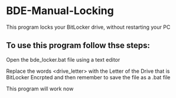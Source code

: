 # BDE-Manual-Locking
This program locks your BitLocker drive, without restarting your PC

## To use this program follow thse steps:

Open the bde_locker.bat file using a text editor

Replace the words <drive_letter>  with the Letter of the Drive that is BitLocker Encrpted and then remember to save the file as a .bat file

This program will work now
